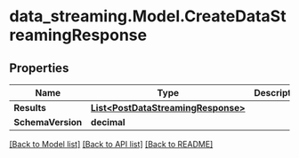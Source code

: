 # data_streaming.Model.CreateDataStreamingResponse

## Properties

Name | Type | Description | Notes
------------ | ------------- | ------------- | -------------
**Results** | [**List&lt;PostDataStreamingResponse&gt;**](PostDataStreamingResponse.md) |  | [optional] 
**SchemaVersion** | **decimal** |  | [optional] 

[[Back to Model list]](../README.md#documentation-for-models) [[Back to API list]](../README.md#documentation-for-api-endpoints) [[Back to README]](../README.md)

